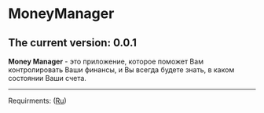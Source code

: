 # MoneyManager

The current version: 0.0.1
---
**Money Manager** - это приложение, которое поможет Вам контролировать Ваши финансы, и Вы всегда будете знать, в каком состоянии Ваши счета.

---

Requirments: ([Ru]("Требования"))

